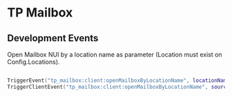# TP Mailbox


## Development Events

Open Mailbox NUI by a location name as parameter (Location must exist on Config.Locations).
```lua

TriggerEvent("tp_mailbox:client:openMailboxByLocationName", locationName ) -- client to client
TriggerClientEvent("tp_mailbox:client:openMailboxByLocationName", source, locationName ) -- server to client
```
